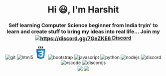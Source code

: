 <h1 align="center">Hi 😃, I'm Harshit</h1>
<h3 align="center">Self learning Computer Science beginner from India tryin' to learn and create stuff to bring my ideas into real life... Join my <a href="https://discord.gg/7GeZKE6" target="blank"><img align="center" src="https://cdn.jsdelivr.net/npm/simple-icons@3.0.1/icons/discord.svg" alt="https://discord.gg/7GeZKE6" height="30" width="30" /> Discord</a> </h3>

<p align="center">  
<img src="https://www.vectorlogo.zone/logos/git-scm/git-scm-icon.svg" alt="git" width="40" height="40"/> <img src="https://devicons.github.io/devicon/devicon.git/icons/html5/html5-original-wordmark.svg" alt="html5" width="40" height="40"/> <img src="https://raw.githubusercontent.com/github/explore/80688e429a7d4ef2fca1e82350fe8e3517d3494d/topics/css/css.png" alt="css" width="40" height="40"/> <img src="https://devicons.github.io/devicon/devicon.git/icons/bootstrap/bootstrap-plain.svg" alt="bootstrap" width="40" height="40"/>  <img src="https://devicons.github.io/devicon/devicon.git/icons/javascript/javascript-original.svg" alt="javascript" width="40" height="40"/> <img src="https://devicons.github.io/devicon/devicon.git/icons/python/python-original.svg" alt="python" width="40" height="40"/> 
<img src="https://pngimage.net/wp-content/uploads/2018/06/nodejs-logo-png-8.png" alt="nodejs" width="40" height="40"/>
<img src="https://cdn.iconscout.com/icon/free/png-512/discord-3-569463.png" alt="discord" width="40" height="40"/>
<img src="https://cdn.worldvectorlogo.com/logos/visual-studio-code.svg" alt="vscode" width="40" height="40"/>  
<img src="https://avatars0.githubusercontent.com/u/26492485?s=200&v=4" alt="discordjs" width="40" height="40"/>  

<br>
<img align = "center" alt-"Harshit's Github Stats" src ="https://github-readme-stats.harshitkumarojha.vercel.app/api?username=HarshitKumarOjha&show_icons=true&count_private=true&hide=stars&theme=default" />
<img align = "center" alt-"Harshit's Github Stats" src ="https://github-readme-stats.harshitkumarojha.vercel.app/api/top-langs/?username=HarshitKumarOjha&show_icons=true&layout=compact&theme=default" />
<br>

